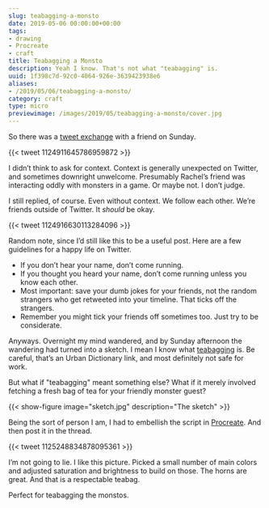 ```yaml
---
slug: teabagging-a-monsto
date: 2019-05-06 00:00:00+00:00
tags:
- drawing
- Procreate
- craft
title: Teabagging a Monsto
description: Yeah I know. That's not what "teabagging" is.
uuid: 1f398c7d-92c0-4064-926e-3639423938e6
aliases:
- /2019/05/06/teabagging-a-monsto/
category: craft
type: micro
previewimage: /images/2019/05/teabagging-a-monsto/cover.jpg
---
```

So there was a [tweet
exchange](https://twitter.com/wholemilk/status/1124911645786959872) with
a friend on Sunday.

{{< tweet 1124911645786959872 >}}

I didn’t think to ask for context. Context is generally unexpected on
Twitter, and sometimes downright unwelcome. Presumably Rachel’s friend
was interacting oddly with monsters in a game. Or maybe not. I don’t
judge.

I still replied, of course. Even without context. We follow each other.
We’re friends outside of Twitter. It *should* be okay.

{{< tweet 1124916630113284096 >}}

Random note, since I’d still like this to be a useful post. Here are a
few guidelines for a happy life on Twitter.

- If you don’t hear your name, don’t come running.
- If you thought you heard your name, don’t come running unless you
  know each other.
- Most important: save your dumb jokes for your friends, not the
  random strangers who get retweeted into your timeline. That ticks
  off the strangers.
- Remember you might tick your friends off sometimes too. Just try to
  be considerate.

Anyways. Overnight my mind wandered, and by Sunday afternoon the
wandering had turned into a sketch. I mean I know what
[teabagging](https://www.urbandictionary.com/define.php?term=teabagging)
is. Be careful, that’s an Urban Dictionary link, and most definitely not
safe for work.

But what if "teabagging" meant something else? What if it merely
involved fetching a fresh bag of tea for your friendly monster guest?

{{< show-figure image="sketch.jpg" description="The sketch" >}}

Being the sort of person I am, I had to embellish the script in
[Procreate](https://procreate.art). And then post it in the thread.

{{< tweet 1125248834878095361 >}}

I’m not going to lie. I like this picture. Picked a small number of main
colors and adjusted saturation and brightness to build on those. The
horns are great. And that is a respectable teabag.

Perfect for teabagging the monstos.